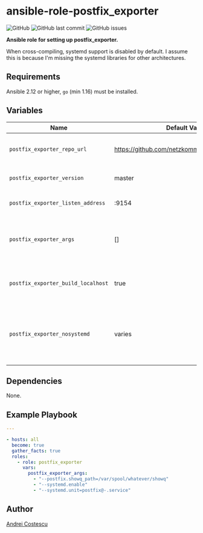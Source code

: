# ansible-role-postfix_exporter

![GitHub](https://img.shields.io/github/license/cosandr/ansible-role-postfix_exporter) ![GitHub last commit](https://img.shields.io/github/last-commit/cosandr/ansible-role-postfix_exporter) ![GitHub issues](https://img.shields.io/github/issues-raw/cosandr/ansible-role-postfix_exporter)

**Ansible role for setting up postfix_exporter.**

When cross-compiling, systemd support is disabled by default.
I assume this is because I'm missing the systemd libraries for other architectures.

## Requirements

Ansible 2.12 or higher, `go` (min 1.16) must be installed.

## Variables

| Name           | Default Value | Description                        |
| -------------- | ------------- | -----------------------------------|
| `postfix_exporter_repo_url` | https://github.com/netzkommune/postfix_exporter | Path to source code to compile |
| `postfix_exporter_version` | master | git reference to checkout |
| `postfix_exporter_listen_address` | :9154 | Exporter web listen address |
| `postfix_exporter_args` | [] | Extra command line arguments to pass to exporter |
| `postfix_exporter_build_localhost` | true | Set to false to build binary on target host, requires `go` |
| `postfix_exporter_nosystemd` | varies | Defaults to false if building on localhost and target architecture is not `x86_64` |

## Dependencies

None.

## Example Playbook

```yaml
---

- hosts: all
  become: true
  gather_facts: true
  roles:
    - role: postfix_exporter
      vars:
        postfix_exporter_args:
          - "--postfix.showq_path=/var/spool/whatever/showq"
          - "--systemd.enable"
          - "--systemd.unit=postfix@-.service"
```

## Author

[Andrei Costescu](https://github.com/cosandr/)
